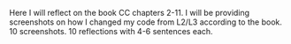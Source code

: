 Here I will reflect on the book CC chapters 2-11. I will be providing screenshots on how I changed my code from L2/L3 according to the book. 10 screenshots. 10 reflections with 4-6 sentences each.